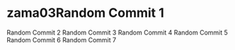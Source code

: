 # zama03Random Commit 1
Random Commit 2
Random Commit 3
Random Commit 4
Random Commit 5
Random Commit 6
Random Commit 7
